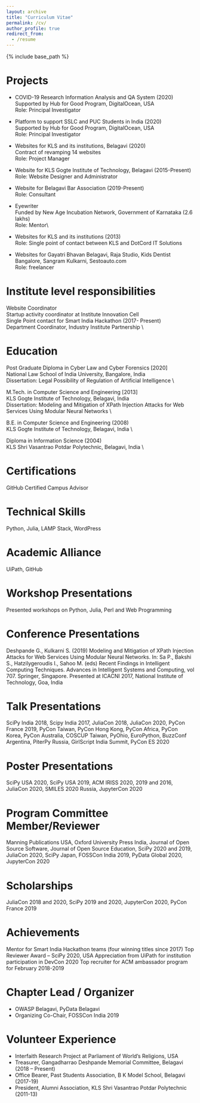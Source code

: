 ```yaml
---
layout: archive
title: "Curriculum Vitae"
permalink: /cv/
author_profile: true
redirect_from:
  - /resume
---
```


{% include base_path %}

Projects
==
* COVID-19 Research Information Analysis and QA System (2020)\
Supported by Hub for Good Program, DigitalOcean, USA\
Role: Principal Investigator

* Platform to support SSLC and PUC Students in India (2020)\
Supported by Hub for Good Program, DigitalOcean, USA\
Role: Principal Investigator

* Websites for KLS and its institutions, Belagavi (2020)\
Contract of revamping 14 websites\
Role: Project Manager

* Website for KLS Gogte Institute of Technology, Belagavi (2015-Present)\
Role: Website Designer and Administrator

* Website for Belagavi Bar Association (2019-Present)\
Role: Consultant

* Eyewriter\
Funded by New Age Incubation Network, Government of Karnataka (2.6 lakhs)\
Role: Mentor\

* Websites for KLS and its institutions (2013)\
Role: Single point of contact between KLS and DotCord IT Solutions

* Websites for Gayatri Bhavan Belagavi, Raja Studio, Kids Dentist Bangalore, Sangram Kulkarni, Sestoauto.com\
Role: freelancer

Institute level responsibilities	
==
Website Coordinator \
Startup activity coordinator at Institute Innovation Cell \
Single Point contact for Smart India Hackathon (2017- Present) \
Department Coordinator, Industry Institute Partnership \

Education
==
Post Graduate Diploma in Cyber Law and Cyber Forensics [2020] \
National Law School of India University, Bangalore, India \
Dissertation: Legal Possibility of Regulation of Artificial Intelligence \

M.Tech. in Computer Science and Engineering [2013] \
KLS Gogte Institute of Technology, Belagavi, India \
Dissertation: Modeling and Mitigation of XPath Injection Attacks for Web Services Using Modular Neural Networks \

B.E. in Computer Science and Engineering (2008) \
KLS Gogte Institute of Technology, Belagavi, India \

Diploma in Information Science (2004) \
KLS Shri Vasantrao Potdar Polytechnic, Belagavi, India \

Certifications
==
GitHub Certified Campus Advisor

Technical Skills
==
Python, Julia, LAMP Stack, WordPress

Academic Alliance
==
UiPath, GitHub

Workshop Presentations
==
Presented workshops on Python, Julia, Perl and Web Programming

Conference Presentations
==
Deshpande G., Kulkarni S. (2019) Modeling and Mitigation of XPath Injection Attacks for Web Services Using Modular Neural Networks. In: Sa P., Bakshi S., Hatzilygeroudis I., Sahoo M. (eds) Recent Findings in Intelligent Computing Techniques. Advances in Intelligent Systems and Computing, vol 707. Springer, Singapore. Presented at ICACNI 2017, National Institute of Technology, Goa, India

Talk Presentations
==
SciPy India 2018, Scipy India 2017, JuliaCon 2018, JuliaCon 2020, PyCon France 2019, PyCon Taiwan, PyCon Hong Kong, PyCon Africa, PyCon Korea, PyCon Australia, COSCUP Taiwan, PyOhio, EuroPython, BuzzConf Argentina, PiterPy Russia, GirlScript India Summit, PyCon ES 2020

Poster Presentations
==
SciPy USA 2020, SciPy USA 2019, ACM IRISS 2020, 2019 and 2016, JuliaCon 2020, SMILES 2020 Russia, JupyterCon 2020

Program Committee Member/Reviewer
==
Manning Publications USA, Oxford University Press India, Journal of Open Source Software, Journal of Open Source Education, SciPy 2020 and 2019, JuliaCon 2020, SciPy Japan, FOSSCon India 2019, PyData Global 2020, JupyterCon 2020

Scholarships
==
JuliaCon 2018 and 2020, SciPy 2019 and 2020, JupyterCon 2020, 
PyCon France 2019

Achievements
==
Mentor for Smart India Hackathon teams (four winning titles since 2017)
Top Reviewer Award – SciPy 2020, USA
Appreciation from UiPath for institution participation in DevCon 2020
Top recruiter for ACM ambassador program for February 2018-2019 

Chapter Lead / Organizer
==
* OWASP Belagavi, PyData Belagavi
* Organizing Co-Chair, FOSSCon India 2019

Volunteer Experience
==
* Interfaith Research Project at Parliament of World’s Religions, USA 
* Treasurer, Gangadharrao Deshpande Memorial Committee, Belagavi (2018 – Present)
* Office Bearer, Past Students Association, B K Model School, Belagavi (2017-19)
* President, Alumni Association, KLS Shri Vasantrao Potdar Polytechnic (2011-13)


